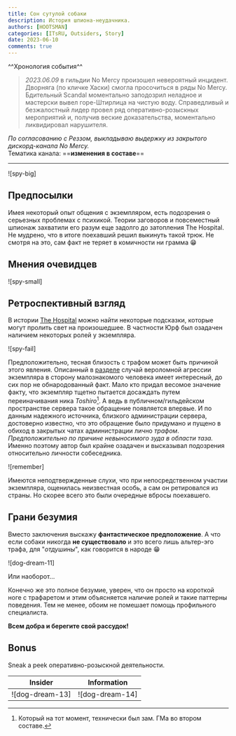 ```yaml
---
title: Сон сутулой собаки
description: История шпиона-неудачника.
authors: [HOOTSMAN]
categories: [ITsRU, Outsiders, Story]
date: 2023-06-10
comments: true
---
```


^^Хронология события^^

> _2023.06.09_ в гильдии No Mercy произошел невероятный инцидент.
> Дворняга (по кличке Хаски) смогла просочиться в ряды No Mercy.
> Бдительный Scandal моментально заподозрил неладное и мастерски вывел горе-Штирлица на чистую воду.
> Справедливый и безжалостный лидер провел ряд оперативно-розыскных мероприятий и, получив веские доказательства, моментально ликвидировал нарушителя.

_По согласованию с Реззом, выкладываю выдержку из закрытого дискорд-канала No Mercy._\
Тематика канала: ==**изменения в составе**==

---
<!-- more -->

![spy-big]

## Предпосылки

Имея некоторый опыт общения с экземпляром, есть подозрения о серьезных проблемах с психикой.
Теории заговоров и повсеместный шпионаж захватили его разум еще задолго до затопления The Hospital.
Не мудрено, что в итоге поехавший решил выкинуть такой трюк.
Не смотря на это, сам факт не теряет в комичности ни грамма :grin:

## Мнения очевидцев

![spy-small]

## Ретроспективный взгляд

В истории [The Hospital](th-retirement.md) можно найти некоторые подсказки, которые могут пролить свет на произошедшее.
В частности Юрф был озадачен наличием некоторых ролей у экземпляра.

![spy-fail]

Предположительно, тесная близость с трафом может быть причиной этого явления.
Описанный в [разделе](th-retirement.md#ps) случай вероломной агрессии экземпляра в сторону малознакомого человека имеет интересный, до сих пор не обнародованный факт.
Мало кто придал весомое значение факту, что экземпляр тщетно пытается досаждать путем переиначивания ника _Toshiro_[^zam].
А ведь в публичном/гильдейском пространстве сервера такое обращение появляется впервые.
И по данным надежного источника, близкого администрации сервера, достоверно известно, что это обращение было придумано и пущено в обиход в закрытых чатах администрации лично _трафом_.
_Предположительно по причине невыносимого зуда в области таза._
Именно поэтому автор был крайне озадачен и высказывал подозрения относительно личности собеседника.

[^zam]: Который на тот момент, технически был зам. ГМа во втором составе.

![remember]

Имеются неподтвержденные слухи, что при непосредственном участии экземпляра, ощенилась неизвестная особь, а сам он ретировался из страны.
Но скорее всего это были очередные вбросы поехавшего.

## Грани безумия

Вместо заключения выскажу **фантастическое предположение**.
А что если собаки никогда **не существовало** и это всего лишь альтер-эго трафа, для "_отдушины_", как говорится в народе :grin:

![dog-dream-11]

Или наоборот...

Конечно же это полное безумие, уверен, что он просто на короткой ноге с трафаретом и этим объясняется наличие ролей и такие паттерны поведения.
Тем не менее, обоим не помешает помощь профильного специалиста.

**Всем добра и берегите свой рассудок!**

## Bonus

Sneak a peek оперативно-розыскной деятельности.

| Insider         | Information     |
| --------------- | --------------- |
| ![dog-dream-13] | ![dog-dream-14] |
